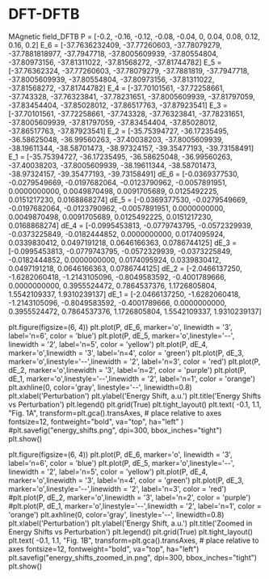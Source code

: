 # DFT-DFTB
MAgnetic field_DFTB
P = [-0.2,	-0.16,	-0.12,	-0.08,	-0.04,	0,	0.04,	0.08,	0.12,	0.16,	0.2]
E_6 = [-37.7636232409,	-37.77260603,	-37.78079279,	-37.7881818977,	-37.7947718,	-37.8005609939,	-37.80554804,	-37.80973156,	-37.81311022,	-37.81568272,	-37.81744782]
E_5 = [-37.76362324,	-37.77260603,	-37.78079279,	-37.7881819,	-37.7947718,	-37.8005609939,	-37.80554804,	-37.80973156,	-37.81311022,	-37.81568272,	-37.81744782]
E_4 = [-37.70101561,	-37.72258661,	-37.743328,	-37.76323841,	-37.78231651,	-37.8005609939,	-37.81797059,	-37.83454404,	-37.85028012,	-37.86517763,	-37.87923541]
E_3 = [-37.70101561, -37.72258661,	-37.743328,	-37.76323841,	-37.78231651,	-37.8005609939,	-37.81797059,	-37.83454404,	-37.85028012,	-37.86517763,	-37.87923541]
E_2 = [-35.75394727,	-36.17235495,	-36.58625048,	-36.99560263,	-37.40038203,	-37.8005609939,	-38.19611344,	-38.58701473,	-38.97324157,	-39.35477193,	-39.73158491]
E_1 = [-35.75394727,	-36.17235495,	-36.58625048,	-36.99560263,	-37.40038203,	-37.8005609939,	-38.19611344,	-38.58701473,	-38.97324157,	-39.35477193,	-39.73158491]
dE_6 = [-0.0369377530,	-0.0279549669,	-0.0197682064,	-0.0123790962,	-0.0057891951,	0.0000000000,	0.0049870498,	0.0091705689,	0.0125492225,	0.0151217230,	0.0168868274]
dE_5 = [-0.0369377530,	-0.0279549669,	-0.0197682064,	-0.0123790962,	-0.0057891951,	0.0000000000,	0.0049870498,	0.0091705689,	0.0125492225,	0.0151217230,	0.0168868274]
dE_4 = [-0.0995453813,	-0.0779743795,	-0.0572329939,	-0.0373225849,	-0.0182444852,	0.0000000000,	0.0174095924,	0.0339830412,	0.0497191218,	0.0646166363,	0.0786744125]
dE_3 = [-0.0995453813,	-0.0779743795,	-0.0572329939,	-0.0373225849,	-0.0182444852,	0.0000000000,	0.0174095924,	0.0339830412,	0.0497191218,	0.0646166363,	0.0786744125]
dE_2 = [-2.0466137250,	-1.6282060418,	-1.2143105096,	-0.8049583592,	-0.4001789666,	0.0000000000,	0.3955524472,	0.7864537376,	1.1726805804,	1.5542109337,	1.9310239137]
dE_1 = [-2.0466137250,	-1.6282060418,	-1.2143105096,	-0.8049583592,	-0.4001789666,	0.0000000000,	0.3955524472,	0.7864537376,	1.1726805804,	1.5542109337,	1.9310239137]


plt.figure(figsize=(6, 4))
plt.plot(P, dE_6, marker='o', linewidth = '3', label='n=6', color = 'blue')
plt.plot(P, dE_5, marker='o',linestyle='--', linewidth = '2',  label='n=5', color = 'yellow')
plt.plot(P, dE_4, marker='o',linewidth = '3',  label='n=4', color = 'green')
plt.plot(P, dE_3, marker='o',linestyle='--',linewidth = '2',  label='n=3', color = 'red')
plt.plot(P, dE_2, marker='o',linewidth = '3',  label='n=2', color = 'purple')
plt.plot(P, dE_1, marker='o',linestyle='--',linewidth = '2',  label='n=1', color = 'orange')
plt.axhline(0, color='gray', linestyle='--', linewidth=0.8)
plt.xlabel('Perturbation')
plt.ylabel('Energy Shift, a.u.')
plt.title('Energy Shifts vs Perturbation')
plt.legend()
plt.grid(True)
plt.tight_layout()
plt.text(
    -0.1, 1.1, "Fig. 1A", 
    transform=plt.gca().transAxes,   # place relative to axes
    fontsize=12, fontweight="bold", va="top", ha="left"
)
#plt.savefig("energy_shifts.png", dpi=300, bbox_inches="tight")  
plt.show()

plt.figure(figsize=(6, 4))
plt.plot(P, dE_6, marker='o', linewidth = '3', label='n=6', color = 'blue')
plt.plot(P, dE_5, marker='o',linestyle='--', linewidth = '2',  label='n=5', color = 'yellow')
plt.plot(P, dE_4, marker='o',linewidth = '3',  label='n=4', color = 'green')
plt.plot(P, dE_3, marker='o',linestyle='--',linewidth = '2',  label='n=3', color = 'red')
#plt.plot(P, dE_2, marker='o',linewidth = '3',  label='n=2', color = 'purple')
#plt.plot(P, dE_1, marker='o',linestyle='--',linewidth = '2',  label='n=1', color = 'orange')
plt.axhline(0, color='gray', linestyle='--', linewidth=0.8)
plt.xlabel('Perturbation')
plt.ylabel('Energy Shift, a.u.')
plt.title('Zoomed in Energy Shifts vs Perturbation')
plt.legend()
plt.grid(True)
plt.tight_layout()
plt.text(
    -0.1, 1.1, "Fig. 1B", 
    transform=plt.gca().transAxes,   # place relative to axes
    fontsize=12, fontweight="bold", va="top", ha="left")
plt.savefig("energy_shifts_zoomed_in.png", dpi=300, bbox_inches="tight")  
plt.show()